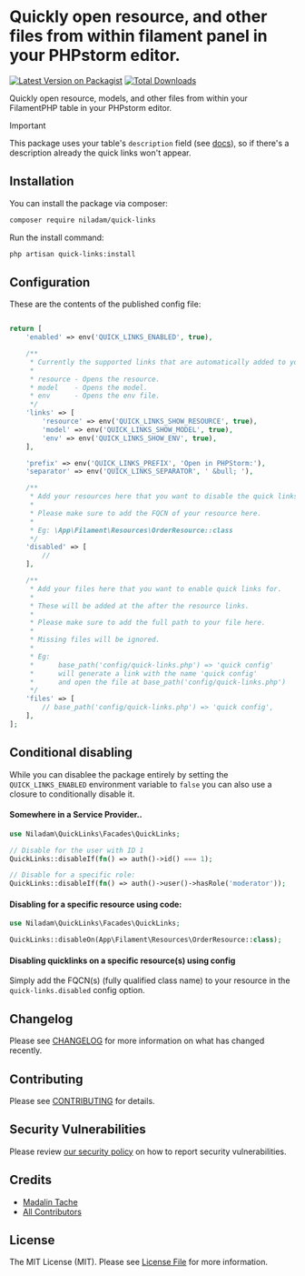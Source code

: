 # Quickly open resource, and other files from within filament panel in your PHPstorm editor.

[![Latest Version on Packagist](https://img.shields.io/packagist/v/niladam/quick-links.svg?style=flat-square)](https://packagist.org/packages/niladam/quick-links)
[![Total Downloads](https://img.shields.io/packagist/dt/niladam/quick-links.svg?style=flat-square)](https://packagist.org/packages/niladam/quick-links)

Quickly open resource, models, and other files from within your FilamentPHP table in your PHPstorm editor.

> [!IMPORTANT]
> This package uses your table's `description` field (see [docs](https://filamentphp.com/docs/3.x/tables/advanced#customizing-the-table-header)), so if there's a description already the quick links won't appear.

## Installation

You can install the package via composer:

```bash
composer require niladam/quick-links
```

Run the install command:

```bash
php artisan quick-links:install
```

## Configuration

These are the contents of the published config file:

```php

return [
    'enabled' => env('QUICK_LINKS_ENABLED', true),

    /**
     * Currently the supported links that are automatically added to your table are:
     *
     * resource - Opens the resource.
     * model    - Opens the model.
     * env      - Opens the env file.
     */
    'links' => [
        'resource' => env('QUICK_LINKS_SHOW_RESOURCE', true),
        'model' => env('QUICK_LINKS_SHOW_MODEL', true),
        'env' => env('QUICK_LINKS_SHOW_ENV', true),
    ],

    'prefix' => env('QUICK_LINKS_PREFIX', 'Open in PHPStorm:'),
    'separator' => env('QUICK_LINKS_SEPARATOR', ' &bull; '),

    /**
     * Add your resources here that you want to disable the quick links for.
     *
     * Please make sure to add the FQCN of your resource here.
     *
     * Eg: \App\Filament\Resources\OrderResource::class
     */
    'disabled' => [
        //
    ],

    /**
     * Add your files here that you want to enable quick links for.
     *
     * These will be added at the after the resource links.
     *
     * Please make sure to add the full path to your file here.
     *
     * Missing files will be ignored.
     *
     * Eg:
     *      base_path('config/quick-links.php') => 'quick config'
     *      will generate a link with the name 'quick config'
     *      and open the file at base_path('config/quick-links.php')
     */
    'files' => [
        // base_path('config/quick-links.php') => 'quick config',
    ],
];
```

## Conditional disabling

While you can disablee the package entirely by setting the `QUICK_LINKS_ENABLED` environment variable to `false` you can also use a closure to conditionally disable it.

#### Somewhere in a Service Provider..

```php
use Niladam\QuickLinks\Facades\QuickLinks;

// Disable for the user with ID 1
QuickLinks::disableIf(fn() => auth()->id() === 1);

// Disable for a specific role:
QuickLinks::disableIf(fn() => auth()->user()->hasRole('moderator'));
```

#### Disabling for a specific resource using code:

```php
use Niladam\QuickLinks\Facades\QuickLinks;

QuickLinks::disableOn(App\Filament\Resources\OrderResource::class);
```

#### Disabling quicklinks on a specific resource(s) using config

Simply add the FQCN(s) (fully qualified class name) to your resource in the `quick-links.disabled` config option.

## Changelog

Please see [CHANGELOG](CHANGELOG.md) for more information on what has changed recently.

## Contributing

Please see [CONTRIBUTING](.github/CONTRIBUTING.md) for details.

## Security Vulnerabilities

Please review [our security policy](../../security/policy) on how to report security vulnerabilities.

## Credits

- [Madalin Tache](https://github.com/niladam)
- [All Contributors](../../contributors)

## License

The MIT License (MIT). Please see [License File](LICENSE.md) for more information.
